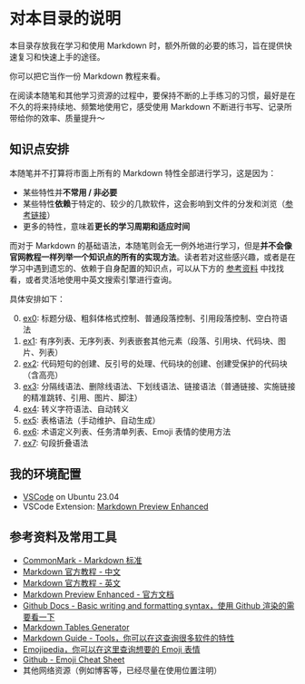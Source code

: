# 对本目录的说明

本目录存放我在学习和使用 Markdown 时，额外所做的必要的练习，旨在提供快速复习和快速上手的途径。

你可以把它当作一份 Markdown 教程来看。

在阅读本随笔和其他学习资源的过程中，要保持不断的上手练习的习惯，最好是在不久的将来持续地、频繁地使用它，感受使用 Markdown 不断进行书写、记录所带给你的效率、质量提升～

## 知识点安排

本随笔并不打算将市面上所有的 Markdown 特性全部进行学习，这是因为：

- 某些特性并**不常用 / 非必要**
- 某些特性**依赖**于特定的、较少的几款软件，这会影响到文件的分发和浏览（[参考链接](https://www.markdownguide.org/tools/)）
- 更多的特性，意味着**更长的学习周期和适应时间**

而对于 Markdown 的基础语法，本随笔则会无一例外地进行学习，但是**并不会像官网教程一样列举一个知识点的所有的实现方法**。读者若对这些感兴趣，或者是在学习中遇到遗忘的、依赖于自身配置的知识点，可以从下方的 [参考资料](./description.md#参考资料及常用工具) 中找找看，或者灵活地使用中英文搜索引擎进行查询。

具体安排如下：

0. [ex0](./ex0.md): 标题分级、粗斜体格式控制、普通段落控制、引用段落控制、空白符语法
1. [ex1](./ex1.md): 有序列表、无序列表、列表嵌套其他元素（段落、引用块、代码块、图片、列表）
2. [ex2](./ex2.md): 代码短句的创建、反引号的处理、代码块的创建、创建受保护的代码块（含高亮）
3. [ex3](./ex3.md): 分隔线语法、删除线语法、下划线语法、链接语法（普通链接、实施链接的精准跳转、引用、图片、脚注）
4. [ex4](./ex4.md): 转义字符语法、自动转义
5. [ex5](./ex5.md): 表格语法（手动维护、自动生成）
6. [ex6](./ex6.md): 术语定义列表、任务清单列表、Emoji 表情的使用方法
7. [ex7](./ex7.md): 句段折叠语法

## 我的环境配置

- [VSCode](https://code.visualstudio.com/) on Ubuntu 23.04
- VSCode Extension: [Markdown Preview Enhanced](https://marketplace.visualstudio.com/items?itemName=shd101wyy.markdown-preview-enhanced)

## 参考资料及常用工具

- [CommonMark - Markdown 标准](https://commonmark.org/)
- [Markdown 官方教程 - 中文](https://markdown.com.cn/)
- [Markdown 官方教程 - 英文](https://www.markdownguide.org/)
- [Markdown Preview Enhanced - 官方文档](https://shd101wyy.github.io/markdown-preview-enhanced/#/)
- [Github Docs - Basic writing and formatting syntax，使用 Github 渲染的需要看一下](https://docs.github.com/en/get-started/writing-on-github/getting-started-with-writing-and-formatting-on-github/basic-writing-and-formatting-syntax)
- [Markdown Tables Generator](https://www.tablesgenerator.com/markdown_tables)
- [Markdown Guide - Tools，你可以在这查询很多软件的特性](https://www.markdownguide.org/tools/)
- [Emojipedia，你可以在这里查询想要的 Emoji 表情](https://emojipedia.org/)
- [Github - Emoji Cheat Sheet](https://github.com/ikatyang/emoji-cheat-sheet)
- 其他网络资源（例如博客等，已经尽量在使用位置注明）

